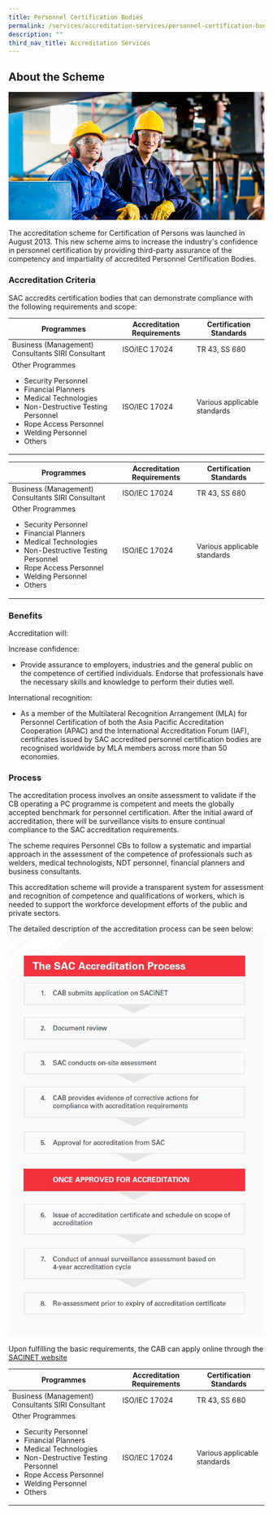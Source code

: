 ```yaml
---
title: Personnel Certification Bodies
permalink: /services/accreditation-services/personnel-certification-bodies/
description: ""
third_nav_title: Accreditation Services
---
```

## About the Scheme

![Personnel Certification](/images/services/personnel-certification-accreditation.jpg)

The accreditation scheme for Certification of Persons was launched in August 2013. This new scheme aims to increase the industry's confidence in personnel certification by providing third-party assurance of the competency and impartiality of accredited Personnel Certification Bodies.

### Accreditation Criteria

SAC accredits certification bodies that can demonstrate compliance with the following requirements and scope:

<table>
<thead>
  <tr>
    <th>Programmes</th>
    <th>Accreditation Requirements</th>
    <th>Certification Standards</th>
  </tr>
</thead>
<tbody>
  <tr>
    <td>Business (Management) Consultants SIRI Consultant</td>
    <td>ISO/IEC 17024</td>
    <td>TR 43, SS 680</td>
  </tr>
  <tr>
    <td>Other Programmes<ul><li>Security Personnel</li><li>Financial Planners</li><li>Medical Technologies</li><li>Non-Destructive Testing Personnel</li><li>Rope Access Personnel</li><li>Welding Personnel</li><li>Others</li></ul></td>
    <td>ISO/IEC 17024</td>
    <td>Various applicable standards</td>
  </tr>
</tbody>
</table>

| Programmes | Accreditation Requirements | Certification Standards |
|------------|----------------------------|-------------------------|
| Business (Management) Consultants SIRI Consultant | ISO/IEC 17024 | TR 43, SS 680 |
| Other Programmes<ul><li>Security Personnel</li><li>Financial Planners</li><li>Medical Technologies</li><li>Non-Destructive Testing Personnel</li><li>Rope Access Personnel</li><li>Welding Personnel</li><li>Others</li></ul> | ISO/IEC 17024 | Various applicable standards |

### Benefits
Accreditation will:

Increase confidence:
*  Provide assurance to employers, industries and the general public on the competence of certified individuals. Endorse that professionals have the necessary skills and knowledge to perform their duties well.

International recognition:
*  As a member of the Multilateral Recognition Arrangement (MLA) for Personnel Certification of both the Asia Pacific Accreditation Cooperation (APAC) and the International Accreditation Forum (IAF), certificates issued by SAC accredited personnel certification bodies are recognised worldwide by MLA members across more than 50 economies.

### Process
The accreditation process involves an onsite assessment to validate if the CB operating a PC programme is competent and meets the globally accepted benchmark for personnel certification. After the initial award of accreditation, there will be surveillance
visits to ensure continual compliance to the SAC accreditation requirements.

The scheme requires Personnel CBs to follow a systematic and impartial approach in the assessment of the competence of professionals such as welders, medical technologists, NDT personnel, financial planners and business consultants.

This accreditation scheme will provide a transparent system for assessment and recognition of competence and qualifications of workers, which is needed to support the workforce development efforts of the public and private sectors.

The detailed description of the accreditation process can be seen below:  
![Accreditation Process](/images/services/sac-accreditation-process-flowchart.jpg) 

Upon fulfilling the basic requirements, the CAB can apply online through the [SACINET website](https://sacinet2.enterprisesg.gov.sg)





<table>
<thead>
  <tr>
    <th>Programmes</th>
    <th>Accreditation Requirements</th>
    <th>Certification Standards</th>
  </tr>
</thead>
<tbody>
  <tr>
    <td>Business (Management) Consultants SIRI Consultant</td>
    <td>ISO/IEC 17024</td>
    <td>TR 43, SS 680</td>
  </tr>
  <tr>
    <td>
      Other Programmes
      <ul>
        <li>Security Personnel</li>
        <li>Financial Planners</li>
        <li>Medical Technologies</li>
        <li>Non-Destructive Testing Personnel</li>
        <li>Rope Access Personnel</li>
        <li>Welding Personnel</li>
        <li>Others</li>
      </ul>
    </td>
    <td>ISO/IEC 17024</td>
    <td>Various applicable standards</td>
  </tr>
</tbody>
</table>
